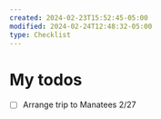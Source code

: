 ```yaml
---
created: 2024-02-23T15:52:45-05:00
modified: 2024-02-24T12:48:32-05:00
type: Checklist
---
```


# My todos

- [ ] Arrange trip to Manatees 2/27
